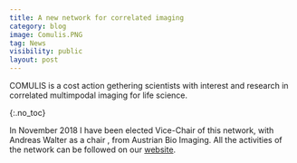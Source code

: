 ```yaml
---
title: A new network for correlated imaging
category: blog
image: Comulis.PNG
tag: News
visibility: public
layout: post
---
```

COMULIS is a cost action gethering scientists with interest and research in correlated multimpodal imaging for life science.

{:.no_toc}

In November 2018 I have been elected Vice-Chair of this network, with Andreas Walter as a chair , from Austrian Bio Imaging. All the activities of the network can be followed on our [website](https://www.comulis.eu). 
